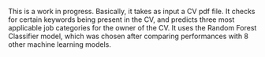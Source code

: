  This is a work in progress. Basically, it takes as input a CV pdf file. It checks for certain keywords being present in the CV, and predicts three most applicable job categories for the owner of the CV. It uses the Random Forest Classifier model, which was chosen after comparing performances with 8 other machine learning models.
